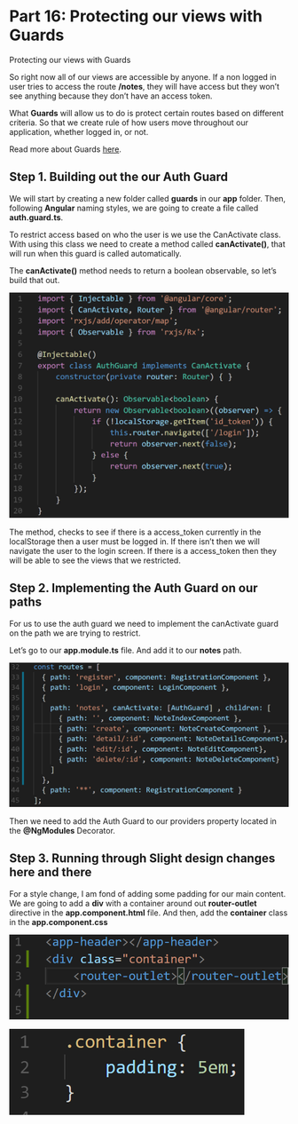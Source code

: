 # Part 16: Protecting our views with Guards

Protecting our views with Guards

So right now all of our views are accessible by anyone. If a non logged in user tries to access the route **/notes**, they will have access but they won’t see anything because they don’t have an access token.

What **Guards** will allow us to do is protect certain routes based on different criteria. So that we create rule of how users move throughout our application, whether logged in, or not.

Read more about Guards [here](https://angular.io/guide/router#milestone-5-route-guards).

## Step 1. Building out the our Auth Guard

We will start by creating a new folder called **guards** in our **app** folder. Then, following **Angular** naming styles, we are going to create a file called **auth.guard.ts**.

To restrict access based on who the user is we use the CanActivate class. With using this class we need to create a method called **canActivate\(\)**, that will run when this guard is called automatically.

The **canActivate\(\)** method needs to return a boolean observable, so let’s build that out.

![Logo Title Text 1](.gitbook/assets/00%20%288%29.PNG)

The method, checks to see if there is a access\_token currently in the localStorage then a user must be logged in. If there isn’t then we will navigate the user to the login screen. If there is a access\_token then they will be able to see the views that we restricted.

## Step 2. Implementing the Auth Guard on our paths

For us to use the auth guard we need to implement the canActivate guard on the path we are trying to restrict.

Let’s go to our **app.module.ts** file. And add it to our **notes** path.

![Logo Title Text 1](.gitbook/assets/01%20%283%29.PNG)

Then we need to add the Auth Guard to our providers property located in the **@NgModules** Decorator.

## Step 3. Running through Slight design changes here and there

For a style change, I am fond of adding some padding for our main content. We are going to add a **div** with a container around out **router-outlet** directive in the **app.component.html** file. And then, add the **container** class in the **app.component.css**

![Logo Title Text 1](.gitbook/assets/02%20%286%29.PNG)

![Logo Title Text 1](.gitbook/assets/03%20%2810%29.PNG)

